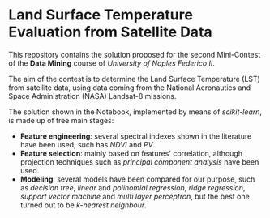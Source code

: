 # Land Surface Temperature Evaluation from Satellite Data
This repository contains the solution proposed for the second Mini-Contest of the **Data Mining** course of *University of Naples Federico II*.

The aim of the contest is to determine the Land Surface Temperature (LST) from satellite data, using data coming from the National Aeronautics and Space Administration (NASA) Landsat-8 missions.

The solution shown in the Notebook, implemented by means of *scikit-learn*, is made up of tree main stages:
- **Feature engineering**: several spectral indexes shown in the literature have been used, such has *NDVI* and *PV*.
- **Feature selection**: mainly based on features' correlation, although projection techniques such as *principal component analysis* have been used.
- **Modeling**: several models have been compared for our purpose, such as *decision tree*, *linear* and *polinomial regression*, *ridge regression*, *support vector machine* and *multi layer perceptron*, but the best one turned out to be *k-nearest neighbour*.
